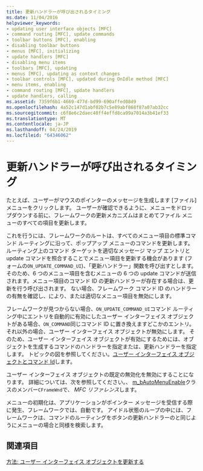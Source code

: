 ```yaml
---
title: 更新ハンドラーが呼び出されるタイミング
ms.date: 11/04/2016
helpviewer_keywords:
- updating user interface objects [MFC]
- command routing [MFC], update commands
- toolbar buttons [MFC], enabling
- disabling toolbar buttons
- menus [MFC], initializing
- update handlers [MFC]
- disabling menu items
- toolbars [MFC], updating
- menus [MFC], updating as context changes
- toolbar controls [MFC], updated during OnIdle method [MFC]
- menu items, enabling
- command routing [MFC], update handlers
- update handlers, calling
ms.assetid: 7359f6b1-4669-477d-bd99-690affed08d9
ms.openlocfilehash: 4a52c147d1abf02b7c5e89abf868f87a07ab32cc
ms.sourcegitcommit: c6f8e6c2daec40ff4effd8ca99a7014a3b41ef33
ms.translationtype: MT
ms.contentlocale: ja-JP
ms.lasthandoff: 04/24/2019
ms.locfileid: "64346062"
---
```

# <a name="when-update-handlers-are-called"></a>更新ハンドラーが呼び出されるタイミング

たとえば、ユーザーがマウスのポインターのメッセージを生成します [ファイル] メニューをクリックします。 ユーザーが確認できるように、メニューをドロップダウンする前に、フレームワークの更新メカニズムはまとめてファイル メニューのすべての項目を更新します。

これを行うには、フレームワークのルートは、すべてのメニュー項目の標準コマンド ルーティングに沿って、ポップアップ メニューのコマンドを更新します。 ルーティング上のコマンド ターゲットを適切なメッセージ マップ エントリと update コマンドを照合することでメニュー項目を更新する機会があります (フォームの`ON_UPDATE_COMMAND_UI`)、「更新ハンドラー」関数を呼び出すとします。 そのため、6 つのメニュー項目を含むメニューの 6 つの update コマンドが送信されます。メニュー項目のコマンド ID の更新ハンドラーが存在する場合は、更新を行う呼び出されます。 ない場合、フレームワーク コマンド ID のハンドラーの有無を確認し、により、または適切なメニュー項目を無効にします。

フレームワークが見つからない場合、`ON_UPDATE_COMMAND_UI`コマンド ルーティング中にエントリを自動的に有効にしたユーザー インターフェイス オブジェクトがある場合、`ON_COMMAND`同じコマンド ID に置き換えますどこかのエントリ。 それ以外の場合、ユーザー インターフェイス オブジェクトが無効にします。 そのため、ユーザー インターフェイス オブジェクトが有効にするためには、オブジェクトを生成するコマンドのハンドラーを指定または、更新ハンドラーを指定します。 トピックの図を参照してください。[ユーザー インターフェイス オブジェクトとコマンド Id](../mfc/user-interface-objects-and-command-ids.md)します。

ユーザー インターフェイス オブジェクトの既定の無効化を無効にすることになります。 詳細については、次を参照してください。、 [m_bAutoMenuEnable](../mfc/reference/cframewnd-class.md#m_bautomenuenable)クラスのメンバー`CFrameWnd`で、 *MFC リファレンス*します。

メニューの初期化は、アプリケーションがポインター メッセージを受信する際に発生、フレームワークでは、自動です。 アイドル状態のループの中には、フレームワークは、コマンドのルーティングをボタンの更新ハンドラーのと同じようにメニューの場合と同様を検索します。

## <a name="see-also"></a>関連項目

[方法: ユーザー インターフェイス オブジェクトを更新する](../mfc/how-to-update-user-interface-objects.md)
